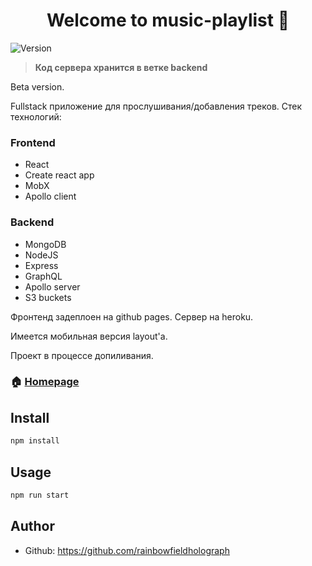 <h1 align="center">Welcome to music-playlist 👋</h1>
<p>
  <img alt="Version" src="https://img.shields.io/badge/version-0.1.0-blue.svg?cacheSeconds=2592000" />
</p>

> <strong>Код сервера хранится в ветке backend</strong>

Beta version.

Fullstack приложение для прослушивания/добавления треков. Стек технологий:

<h3>Frontend</h3>
<ul>
  <li>React</li>
  <li>Create react app</li>
  <li>MobX</li>
  <li>Apollo client</li>
</ul>

<h3>Backend</h3>
<ul>
  <li>MongoDB</li>
  <li>NodeJS</li>
  <li>Express</li>
  <li>GraphQL</li>
  <li>Apollo server</li>
  <li>S3 buckets</li>
</ul>

Фронтенд задеплоен на github pages. Сервер на heroku.

Имеется мобильная версия layout'а.

Проект в процессе допиливания.

### 🏠 [Homepage](https://rainbowfieldholograph.github.io/music-playlist-fullstack/)

## Install

```sh
npm install
```

## Usage

```sh
npm run start
```

## Author

- Github: https://github.com/rainbowfieldholograph
